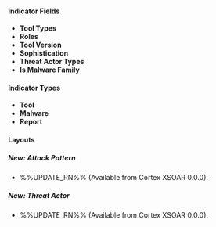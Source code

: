 
#### Indicator Fields
- **Tool Types**
- **Roles**
- **Tool Version**
- **Sophistication**
- **Threat Actor Types**
- **Is Malware Family**

#### Indicator Types
- **Tool**
- **Malware**
- **Report**

#### Layouts
##### New: Attack Pattern
- %%UPDATE_RN%% (Available from Cortex XSOAR 0.0.0).
##### New: Threat Actor
- %%UPDATE_RN%% (Available from Cortex XSOAR 0.0.0).
